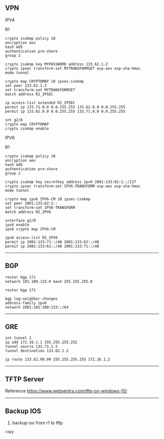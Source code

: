 ## VPN 

IPV4

R1
```
crypto isakmp policy 10
encryption aes
hash md5
authentication pre-share
group 2

crypto isakmp key MYPASSWORD address 133.62.1.2
crypto ipsec transform-set MYTRANSFORMSET esp-aes esp-sha-hmac
mode tunnel

crypto map CRYPTOMAP 10 ipsec-isakmp
set peer 133.62.1.2
set transform-set MYTRANSFORMSET
match address R2_IPSEC
```

```
ip access-list extended R2_IPSEC
permit ip 133.71.0.0 0.0.255.255 133.62.0.0 0.0.255.255
permit ip 133.62.0.0 0.0.255.255 133.71.0.0 0.0.255.255
```

```
int g2/0
crypto map CRYPTOMAP
crypto isakmp enable
```


IPV6

R1
```
crypto isakmp policy 10
encryption aes
hash md5
authentication pre-share
group 2

crypto isakmp key secretkey address ipv6 2001:133:62:1::/127
crypto ipsec transform-set IPV6-TRANSFORM esp-aes esp-sha-hmac
mode tunnel

crypto map ipv6 IPV6-CM 10 ipsec-isakmp
set peer 2001:133:62:1::
set transform-set IPV6-TRANSFORM
match address R2_IPV6

interface g2/0
ipv6 enable
ipv6 crypto map IPV6-CM
```

```
ipv6 access-list R2_IPV6
permit ip 2001:133:71::/48 2001:133:62::/48
permit ip 2001:133:62::/48 2001:133:71::/48
```


---

## BGP

```
router bgp 171
network 101.100.133.0 mask 255.255.255.0 
```

```
router bgp 171

bgp log-neighbor-changes
address-family ipv6
network 2001:101:100:133::/64
```

---

## GRE

```
int tunnel 1
ip add 172.16.1.1 255.255.255.252
tunnel source 133.71.1.5
tunnel destination 133.62.1.2
```

```
ip route 133.62.99.99 255.255.255.255 172.16.1.2
```

---
## TFTP Server

Reference
https://www.websentra.com/tftp-on-windows-10/

---
## Backup IOS

1. backup ios from r1 to tftp

```
copy 
```